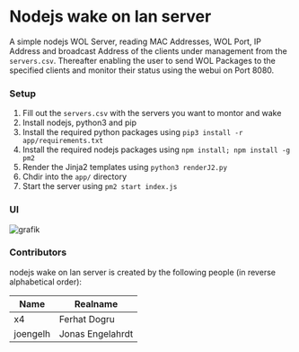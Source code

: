 # Nodejs wake on lan server
A simple nodejs WOL Server, reading MAC Addresses, WOL Port, IP Address and broadcast Address of the clients under management from the ``servers.csv``.
Thereafter enabling the user to send WOL Packages to the specified clients and monitor their status using the webui on Port 8080.

### Setup

1. Fill out the ``servers.csv`` with the servers you want to montor and wake
2. Install nodejs, python3 and pip
3. Install the required python packages using ``pip3 install -r app/requirements.txt``
4. Install the required nodejs packages using ``npm install; npm install -g pm2``
5. Render the Jinja2 templates using ``python3 renderJ2.py``
6. Chdir into the ``app/`` directory
7. Start the server using ``pm2 start index.js``

### UI

![grafik](https://user-images.githubusercontent.com/73387330/133126061-91b7d075-a5ad-4644-a79b-c9407a0d8b6a.png)

### Contributors

nodejs wake on lan server is created by the following people (in reverse alphabetical order):

| Name              | Realname              |
| ----------------- | --------------------- |
| x4                | Ferhat Dogru          |
| joengelh          | Jonas Engelahrdt      |
